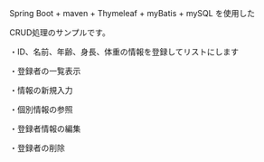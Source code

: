 Spring Boot + maven + Thymeleaf + myBatis + mySQL を使用した

CRUD処理のサンプルです。

・ID、名前、年齢、身長、体重の情報を登録してリストにします

・登録者の一覧表示

・情報の新規入力

・個別情報の参照

・登録者情報の編集

・登録者の削除
